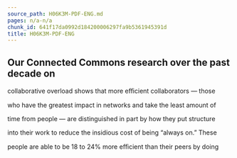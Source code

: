 ```yaml
---
source_path: H06K3M-PDF-ENG.md
pages: n/a-n/a
chunk_id: 641f17da0992d184200006297fa9b5361945391d
title: H06K3M-PDF-ENG
---
```

## Our Connected Commons research over the past decade on

collaborative overload shows that more eﬃcient collaborators — those

who have the greatest impact in networks and take the least amount of

time from people — are distinguished in part by how they put structure

into their work to reduce the insidious cost of being “always on.” These

people are able to be 18 to 24% more eﬃcient than their peers by doing
